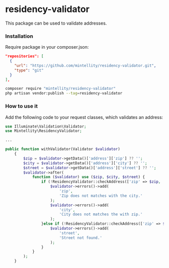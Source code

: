 # residency-validator
This package can be used to validate addresses.

### Installation

Require package in your composer.json:
```json
"repositories": [
  {
    "url": "https://github.com/mintellity/residency-validator.git",
    "type": "git"
  }
],

```

```bash
composer require "mintellity/residency-validator"
php artisan vendor:publish --tag=residency-validator
```

### How to use it

Add the following code to your request classes, which validates an address:

```php
use Illuminate\Validation\Validator;
use Mintellity\ResidencyValidator;

...

public function withValidator(Validator $validator)
    {
        $zip = $validator->getData()['address']['zip'] ?? '';
        $city = $validator->getData()['address']['city'] ?? '';
        $street = $validator->getData()['address']['street'] ?? '';
        $validator->after(
            function ($validator) use ($zip, $city, $street) {
                if (!ResidencyValidator::checkAddress(['zip' => $zip, 'city' => $city])) {
                    $validator->errors()->add(
                        'zip',
                        'Zip does not matches with the city.'
                    );
                    $validator->errors()->add(
                        'city',
                        'City does not matches the with zip.'
                    );
                }else if (!ResidencyValidator::checkAddress(['zip' => $zip, 'city' => $city, 'street' => $street])) {
                    $validator->errors()->add(
                        'street',
                        'Street not found.'
                    );
                }
            }
        );
    }
```
